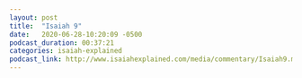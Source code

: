 ```yaml
---
layout: post
title:  "Isaiah 9"
date:   2020-06-28-10:20:09 -0500
podcast_duration: 00:37:21
categories: isaiah-explained
podcast_link: http://www.isaiahexplained.com/media/commentary/Isaiah9.mp3
---
```

